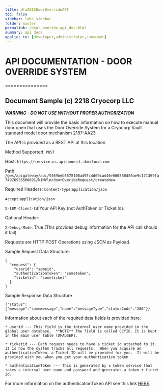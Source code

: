 ```yaml
---
title: dfa2018DoorOverrideAPI
toc: false
sidebar: labs_sidebar
folder: master
permalink: /door_overide_api_doc.html
summary: api docs
applies_to: [developer,administrator,consumer]
---
```


# API DOCUMENTATION - DOOR OVERRIDE SYSTEM
===============

## Document Sample (c) 2218 Cryocorp LLC

***WARNING - DO NOT USE WITHOUT PROPER AUTHORIZATION*** 

This document will provide the basic information on how to execute manual door open that uses the Door Override System for a Cryocorp Vault standard model door mechanism 2187-AA23

The API Is provided as a REST API at this location:

Method Supported:  `POST`

Host:  `https://service.us.apiconnect.ibmcloud.com`

Path: `/gws/apigateway/api/9369beb5578108ad97c4d09cad46e060550480ae9c171369fa74976955506891/kiMVlm/doorOverideRequest/createNew`

Required Headers:
`Content-Type`:`application/json`

`Accept`:`application/json`

`X-IBM-Client-Id`:Your API Key (not AuthToken or Ticket Id). 

Optional Header:

`X-Debug-Mode`: True  (This provides debug information for the API call should it fail)

Requests are HTTP POST Operations using JSON as Payload.  

Sample Request Data Structure:
```
{
  "request": {
    "userid": "someid",
    "authenticationToken": "sometoken",
    "ticketid": "someticket"
  }
}
```

Sample Response Data Structure
```
{"status":{"message":"somemessage","name":"messageType","statusCode":"200"}}
```

Information about each of the required data fields is provided here:

	* userid --- This field is the internal user name provided in the global user database.  **NOTE** The field is called CCYID. It is kept in the main user table (DFAUSER).

	* ticketid --- Each request needs to have a ticket id attached to it.  It is how the system tracks all requests.  When you acquire an authenticationToken, a Ticket ID will be provided for you.  It will be provided with you when you get your authentication token
	
	* authenticationToken --- This is generated by a token service that takes a internal user name and password and generates a token + ticket id.  

For more information on the authenticationToken API see this link <a href="https://alley28.github.io/dfa2018/auth_token_api_doc.html" target="_blank">HERE</a>.